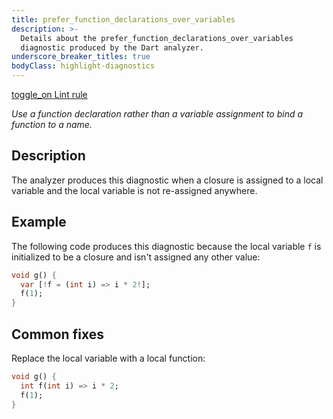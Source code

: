 ```yaml
---
title: prefer_function_declarations_over_variables
description: >-
  Details about the prefer_function_declarations_over_variables
  diagnostic produced by the Dart analyzer.
underscore_breaker_titles: true
bodyClass: highlight-diagnostics
---
```


<div class="tags">
  <a class="tag-label"
      href="/tools/linter-rules/prefer_function_declarations_over_variables"
      title="Learn about the lint rule that enables this diagnostic."
      aria-label="Learn about the lint rule that enables this diagnostic."
      target="_blank">
    <span class="material-symbols" aria-hidden="true">toggle_on</span>
    <span>Lint rule</span>
  </a>
</div>

_Use a function declaration rather than a variable assignment to bind a function
to a name._

## Description

The analyzer produces this diagnostic when a closure is assigned to a
local variable and the local variable is not re-assigned anywhere.

## Example

The following code produces this diagnostic because the local variable `f`
is initialized to be a closure and isn't assigned any other value:

```dart
void g() {
  var [!f = (int i) => i * 2!];
  f(1);
}
```

## Common fixes

Replace the local variable with a local function:

```dart
void g() {
  int f(int i) => i * 2;
  f(1);
}
```
